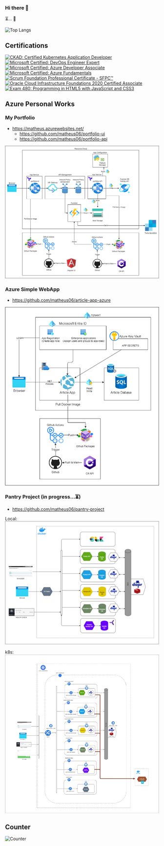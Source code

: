### Hi there 👋

⏳... 🚀

![Top Langs](https://github-readme-stats.vercel.app/api/top-langs/?username=matheus06)

## Certifications

[![CKAD: Certified Kubernetes Application Developer](https://images.credly.com/size/110x110/images/cc8adc83-1dc6-4d57-8e20-22171247e052/blob)](https://www.credly.com/earner/earned/badge/a76100da-c9d9-49c2-ace8-79978fdba020)
[![Microsoft Certified: DevOps Engineer Expert](https://images.credly.com/size/110x110/images/c3ab66f8-5d59-4afa-a6c2-0ba30a1989ca/CERT-Expert-DevOps-Engineer-600x600.png)](https://www.credly.com/earner/earned/badge/b672a24f-dda1-4115-931e-cc1b438a2f73)
[![Microsoft Certified: Azure Developer Associate](https://images.credly.com/size/110x110/images/63316b60-f62d-4e51-aacc-c23cb850089c/azure-developer-associate-600x600.png)](https://www.credly.com/badges/bc3f5b0b-46ec-4434-b1d9-e7982097f837)
[![Microsoft Certified: Azure Fundamentals](https://images.credly.com/size/110x110/images/be8fcaeb-c769-4858-b567-ffaaa73ce8cf/image.png)](https://www.credly.com/earner/earned/badge/bca16ceb-8c50-423c-b74d-84935fbd9588)
[![Scrum Foundation Professional Certificate - SFPC™](https://images.credly.com/size/110x110/images/4e3d6f9f-55d7-4ea7-b0e6-f4d4ff543e22/image.png)](https://www.credly.com/earner/earned/badge/35f4bb95-5a30-428e-8233-a6d37a73eb07)
[![Oracle Cloud Infrastructure Foundations 2020 Certified Associate](https://images.credly.com/size/110x110/images/697cf123-74b0-4356-9055-9973471d26d6/03_Oracle_Cloud_Infrastructure_Foundations_Associate.png)](https://www.credly.com/earner/earned/badge/2f2524d9-a541-432f-b98c-5447b5c38b0a)
[![Exam 480: Programming in HTML5 with JavaScript and CSS3](https://images.credly.com/size/110x110/images/84f513e4-256d-4aa0-a29d-973bcb39d87a/Programming_in_HTML5_with_JavaScript_and_Css3-01.png)](https://www.credly.com/earner/earned/badge/be10d2bf-269e-4d80-8028-4a595f5912ec)

## Azure Personal Works

### My Portfolio

* https://matheus.azurewebsites.net/
  * https://github.com/matheus06/portfolio-ui
  * https://github.com/matheus06/portfolio-api
  
![portfolio-arch](https://github.com/matheus06/portfolio-api/blob/main/architeture/portfolio.png)

### Azure Simple WebApp

* https://github.com/matheus06/article-app-azure

![article-app-azure](https://github.com/matheus06/article-app-azure/blob/main/docs/architecture.png)

### Pantry Project (in progress...⏳)

* https://github.com/matheus06/pantry-project

Local:
![pantry-project-arc-local](https://github.com/matheus06/pantry-project/blob/main/docs/arch-local.png)

k8s:
![pantry-project-arc-k8s](https://github.com/matheus06/pantry-project/blob/main/docs/arch-k8s.png)

## Counter

![Counter](https://hits.seeyoufarm.com/api/count/incr/badge.svg?url=https%3A%2F%2Fgithub.com%2Fmatheus06&count_bg=%2379C83D&title_bg=%23555555&icon=&icon_color=%23E7E7E7&title=hits&edge_flat=false)
